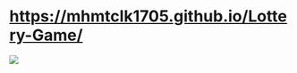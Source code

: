 # https://mhmtclk1705.github.io/Lottery-Game/

<img src="https://media.giphy.com/media/qpgsUTbWbhRu8W8T61/giphy.gif">
